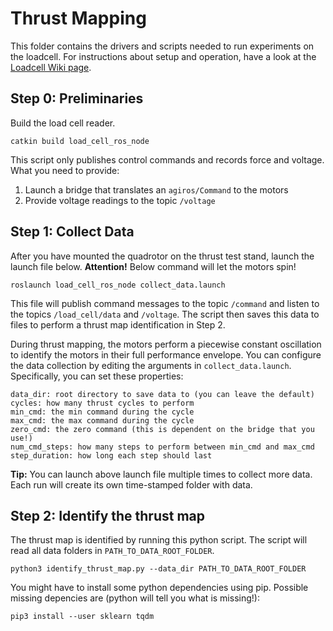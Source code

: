 # Thrust Mapping

This folder contains the drivers and scripts needed to run experiments on the loadcell. For instructions about setup and
operation, have a look at the [Loadcell Wiki page](https://app.gitbook.com/@rpg-uzh/s/rpg-uzh/sensors/load-cell).

## Step 0: Preliminaries
Build the load cell reader.
```
catkin build load_cell_ros_node
```

This script only publishes control commands and records force and voltage. 
What you need to provide:
1. Launch a bridge that translates an `agiros/Command` to the motors
2. Provide voltage readings to the topic `/voltage`

## Step 1: Collect Data

After you have mounted the quadrotor on the thrust test stand, launch the launch file below. **Attention!** Below
command will let the motors spin!

```
roslaunch load_cell_ros_node collect_data.launch
```

This file will publish command messages to the topic `/command` and listen to the topics `/load_cell/data` and `/voltage`. The script then
saves this data to files to perform a thrust map identification in Step 2.

During thrust mapping, the motors perform a piecewise constant oscillation to identify the motors in their full
performance envelope. You can configure the data collection by editing the arguments
in `collect_data.launch`. Specifically, you can set these properties:

```
data_dir: root directory to save data to (you can leave the default)
cycles: how many thrust cycles to perform
min_cmd: the min command during the cycle
max_cmd: the max command during the cycle
zero_cmd: the zero command (this is dependent on the bridge that you use!)
num_cmd_steps: how many steps to perform between min_cmd and max_cmd
step_duration: how long each step should last
```

**Tip:** You can launch above launch file multiple times to collect more data. Each run will create its own time-stamped
folder with data.

## Step 2: Identify the thrust map

The thrust map is identified by running this python script. The script will read all data folders in `PATH_TO_DATA_ROOT_FOLDER`.

```
python3 identify_thrust_map.py --data_dir PATH_TO_DATA_ROOT_FOLDER
```

You might have to install some python dependencies using pip. Possible missing depencies are (python will tell you what
is missing!):

```
pip3 install --user sklearn tqdm
```